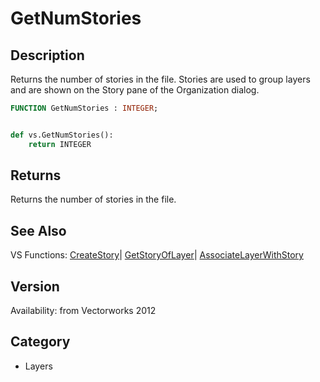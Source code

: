 # GetNumStories

## Description
Returns the number of stories in the file. Stories are used to group layers and are shown on the Story pane of the Organization dialog.

```pascal
FUNCTION GetNumStories : INTEGER;
```

```python

def vs.GetNumStories():
    return INTEGER
```

## Returns
Returns the number of stories in the file.

## See Also
VS Functions:
[CreateStory](CreateStory.md)| [GetStoryOfLayer](GetStoryOfLayer.md)| [AssociateLayerWithStory](AssociateLayerWithStory.md)

## Version
Availability: from Vectorworks 2012
## Category
* Layers

